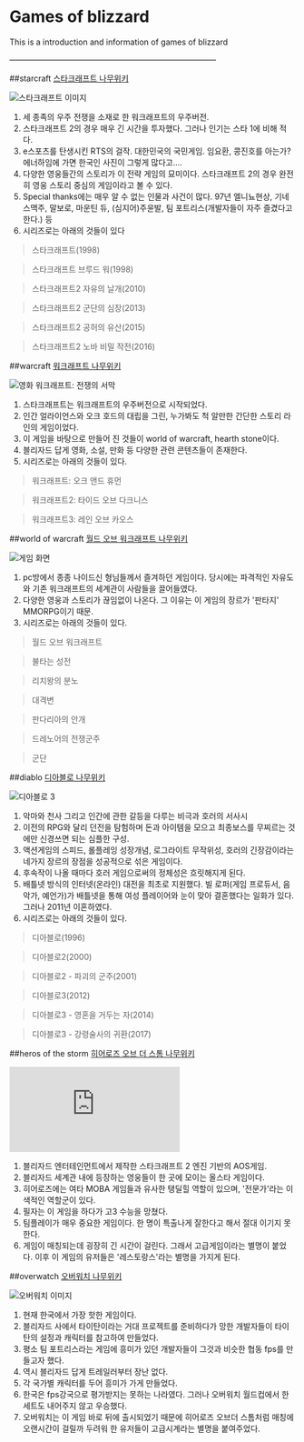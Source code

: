 ﻿Games of blizzard
=================
This is a introduction and information of games of blizzard

——————————————————————————


##starcraft
[스타크래프트 나무위키](https://namu.wiki/w/%EC%8A%A4%ED%83%80%ED%81%AC%EB%9E%98%ED%94%84%ED%8A%B8)

![스타크래프트 이미지](http://cfile3.uf.tistory.com/image/2315523E52B131DA1BA6AA)

1. 세 종족의 우주 전쟁을 소재로 한 워크래프트의 우주버전.
2. 스타크래프트 2의 경우 매우 긴 시간을 투자했다. 그러나 인기는 스타 1에 비해 적다.
3. e스포츠를 탄생시킨 RTS의 걸작. 대한민국의 국민게임. 임요환, 콩진호를 아는가? 에너하임에 가면 한국인 사진이 그렇게 많다고....
4. 다양한 영웅들간의 스토리가 이 전략 게임의 묘미이다. 스타크래프트 2의 경우 완전히 영웅 스토리 중심의 게임이라고 볼 수 있다.
5. Special thanks에는 매우 알 수 없는 인물과 사건이 많다. 97년 엘니뇨현상, 기네스맥주, 말보로, 마운틴 듀, (심지어)주윤발, 팀 포트리스(개발자들이 자주 즐겼다고 한다.) 등
6. 시리즈로는 아래의 것들이 있다

> 스타크래프트(1998)

> 스타크래프트 브루드 워(1998)

> 스타크래프트2 자유의 날개(2010)

> 스타크래프트2 군단의 심장(2013)

> 스타크래프트2 공허의 유산(2015)

> 스타크래프트2 노바 비밀 작전(2016)

##warcraft
[워크래프트 나무위키](https://namu.wiki/w/%EC%9B%8C%ED%81%AC%EB%9E%98%ED%94%84%ED%8A%B8)

![영화 워크래프트: 전쟁의 서막](http://t1.daumcdn.net/brunch/service/user/1U7A/image/5YmYR774qaZ_MWoy_YLf6bryKeU.jpg)

1. 스타크래프트는 워크래프트의 우주버전으로 시작되었다.
2. 인간 얼라이언스와 오크 호드의 대립을 그린, 누가봐도 척 알만한 간단한 스토리 라인의 게임이었다.
3. 이 게임을 바탕으로 만들어 진 것들이 world of warcraft, hearth stone이다.
4. 블리자드 답게 영화, 소설, 만화 등 다양한 관련 콘텐츠들이 존재한다.
5. 시리즈로는 아래의 것들이 있다.

> 워크래프트: 오크 앤드 휴먼

> 워크래프트2: 타이드 오브 다크니스

> 워크래프트3: 레인 오브 카오스

##world of warcraft
[월드 오브 워크래프트 나무위키](https://namu.wiki/w/%EC%9B%94%EB%93%9C%20%EC%98%A4%EB%B8%8C%20%EC%9B%8C%ED%81%AC%EB%9E%98%ED%94%84%ED%8A%B8)

![게임 화면](http://cfile214.uf.daum.net/image/2724F739548CC1981DC558)

1. pc방에서 종종 나이드신 형님들께서 즐겨하던 게임이다. 당시에는 파격적인 자유도와 기존 워크래프트의 세계관이 사람들을 끌어들였다.
2. 다양한 영웅과 스토리가 끊임없이 나온다. 그 이유는 이 게임의 장르가 '판타지' MMORPG이기 때문.
3. 시리즈로는 아래의 것들이 있다.

> 월드 오브 워크래프트

> 불타는 성전

> 리치왕의 분노

> 대격변

> 판다리아의 안개

> 드레노어의 전쟁군주

> 군단



##diablo
[디아블로 나무위키](https://namu.wiki/w/%EB%94%94%EC%95%84%EB%B8%94%EB%A1%9C(%EA%B2%8C%EC%9E%84))

![디아블로 3](http://cdn.gamemeca.com/gmdata/0000/282/846/130515-risell-dia6.jpg)

1. 악마와 천사 그리고 인간에 관한 갈등을 다루는 비극과 호러의 서사시
2. 이전의 RPG와 달리 던전을 탐험하며 돈과 아이템을 모으고 최종보스를 무찌르는 것에만 신경쓰면 되는 심플한 구성.
3. 액션게임의 스피드, 롤플레잉 성장개념, 로그라이트 무작위성, 호러의 긴장감이라는 네가지 장르의 장점을 성공적으로 섞은 게임이다.
3. 후속작이 나올 때마다 호러 게임으로써의 정체성은 흐릿해지게 된다.
4. 배틀넷 방식의 인터넷(온라인) 대전을 최초로 지원했다. 빌 로퍼(게임 프로듀서, 음악가, 예언가)가 배틀넷을 통해 여성 플레이어와 눈이 맞아 결혼했다는 일화가 있다. 그러나 2011년 이혼하였다.
5. 시리즈로는 아래의 것들이 있다.

> 디아블로(1996)

> 디아블로2(2000)

> 디아블로2 - 파괴의 군주(2001)

> 디아블로3(2012)

> 디아블로3 - 영혼을 거두는 자(2014)

> 디아블로3 - 강령술사의 귀환(2017)

##heros of the storm
[히어로즈 오브 더 스톰 나무위키](https://namu.wiki/w/%ED%9E%88%EC%96%B4%EB%A1%9C%EC%A6%88%20%EC%98%A4%EB%B8%8C%20%EB%8D%94%20%EC%8A%A4%ED%86%B0)

![히어로즈 오브 더 스톰 이미지](http://nimage.dailygame.co.kr/phpwas/restmb_idxmake.php?idx=3&simg=2013110907560126348_20131109081405_1.jpg)

1. 블리자드 엔터테인먼트에서 제작한 스타크래프트 2 엔진 기반의 AOS게임.
2. 블리자드 세계관 내에 등장하는 영웅들이 한 곳에 모이는 올스타 게임이다.
3. 히어로즈에는 여타 MOBA 게임들과 유사한 탱딜힐 역할이 있으며, '전문가'라는 이색적인 역할군이 있다.
4. 필자는 이 게임을 하다가 고3 수능을 망쳤다.
5. 팀플레이가 매우 중요한 게임이다. 한 명이 특출나게 잘한다고 해서 절대 이기지 못한다.
6. 게임이 매칭되는데 굉장히 긴 시간이 걸린다. 그래서 고급게임이라는 별명이 붙었다. 이후 이 게임의 유저들은 '레스토랑스'라는 별명을 가지게 된다.

##overwatch
[오버워치 나무위키](https://namu.wiki/w/%EC%98%A4%EB%B2%84%EC%9B%8C%EC%B9%98)

![오버워치 이미지](http://cfile26.uf.tistory.com/image/270BE841572B57BF2305D8)

1. 현재 한국에서 가장 핫한 게임이다.
2. 블리자드 사에서 타이탄이라는 거대 프로젝트를 준비하다가 망한 개발자들이 타이탄의 설정과 캐릭터를 참고하여 만들었다.
3. 평소 팀 포트리스라는 게임에 흥미가 있던 개발자들이 그것과 비슷한 협동 fps를 만들고자 했다.
4. 역시 블리자드 답게 트레일러부터 장난 없다.
5. 각 국가별 캐릭터를 두어 흥미가 가게 만들었다.
6. 한국은 fps강국으로 평가받지는 못하는 나라였다. 그러나 오버워치 월드컵에서 한 세트도 내어주지 않고 우승했다.
7. 오버워치는 이 게임 바로 뒤에 출시되었기 때문에 히어로즈 오브더 스톰처럼 매칭에 오랜시간이 걸릴까 두려워 한 유저들이 고급시계라는 별명을 붙여주었다.